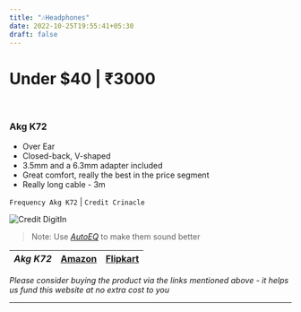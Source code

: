 ```yaml
---
title: "🎶Headphones"
date: 2022-10-25T19:55:41+05:30
draft: false
---
```

# Under $40 | ₹3000
&nbsp;
### Akg K72
- Over Ear
- Closed-back, V-shaped	
- 3.5mm and a 6.3mm adapter included
- Great comfort, really the best in the price segment
- Really long cable - 3m

`Frequency Akg K72` | `Credit Crinacle`

![Credit DigitIn](https://crinacle.com/wp-content/uploads/2020/09/K72.jpg)


> Note: Use _[AutoEQ](https://github.com/jaakkopasanen/AutoEq)_ to make them sound better

| _Akg K72_ | [Amazon](https://www.amazon.in/AKG-K72-Close-Back-Studio-Headphones/dp/B01AYSNHVQ) | [Flipkart](https://www.flipkart.com/akg-k72-closed-back-wired-without-mic-headset/p/itmb351f6681cb46)|
|----|---|---|

_Please consider buying the product via the links mentioned above - it helps us fund this website at no extra cost to you_

___